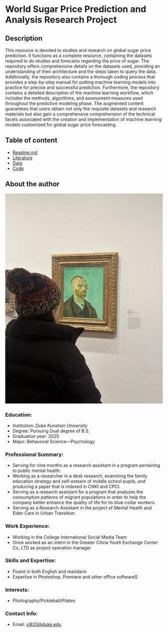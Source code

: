 # World Sugar Price Prediction and Analysis Research Project
## Description
This resource is devoted to studies and research on global sugar price prediction. It functions as a complete resource, containing the datasets required to do studies and forecasts regarding the price of sugar. The repository offers comprehensive details on the datasets used, providing an understanding of their architecture and the steps taken to query the data. Additionally, the repository also contains a thorough coding process that provides a step-by-step manual for putting machine learning models into practice for precise and successful prediction. Furthermore, the repository contains a detailed description of the machine learning workflow, which includes the methods, algorithms, and assessment measures used throughout the predictive modeling phase. The augmented content guarantees that users obtain not only the requisite datasets and research materials but also gain a comprehensive comprehension of the technical facets associated with the creation and implementation of machine learning models customized for global sugar price forecasting.
 
## Table of content
-  [Readme.md](https://github.com/Rising-Stars-by-Sunshine/Lareina/blob/main/README.md)
-  [Literature](https://github.com/Rising-Stars-by-Sunshine/Lareina/tree/main/Literature)
-  [Data](https://github.com/Rising-Stars-by-Sunshine/Lareina/tree/main/Data)
-  [Code](https://github.com/Rising-Stars-by-Sunshine/Lareina/tree/main/Code)
## About the author
![d](./photo.1.jpg)
### Education:
-  Institution: *Duke Kunshan University*
-  Degree: Pursuing Dual degree of B.S.
-  Graduation year: 2025
-  Major: Behavioral Science—Psychology
### Professional Summary:
-  Serving for nine months as a research assistant in a program pertaining to public mental health.
-  Working as a researcher in a desk research, examining the family education strategy and self-esteem of middle school pupils, and producing a paper that is indexed in CNKI and CPCI.
-  Serving as a research assistant for a program that analyzes the consumption patterns of migrant populations in order to help the company better enhance the quality of life for its blue-collar workers.
-  Serving as a Research Assistant in the project of Mental Health and Elder Care in Urban Transition. 
### Work Experience:
-  Working in the College International Social Media Team 
-  Once worked as an intern in the Greater China Youth Exchange Center Co, LTD as project operation manager
### Skills and Expertise:
-  Fluent in both English and mandarin 
-  Expertise in Photoshop, Premiere and other office softwareS
### Interests:
-  Photography/Pickleball/Pilates
### Contact Info:
-  Email: yl833@duke.edu

